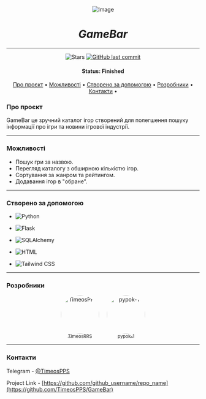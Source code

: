 
<div align="center">

![Image](https://papik.pro/grafic/uploads/posts/2023-04/thumbs/1681572872_papik-pro-p-igrovoi-logotip-vektor-10.png)

</div>

<div align="center">

# *GameBar*

</div>

---

<p align="center">

  <img alt="Stars" src="https://img.shields.io/github/stars/TimeosPPS/GameBar?style=social">
  
  <a href="https://github.com/TimeosPPS/GameBar">
    <img alt="GitHub last commit" src="https://img.shields.io/github/last-commit/TimeosPPS/GameBar">
  </a>

<h4 align="center"> 
	 Status: Finished
</h4>

<p align="center">
 <a href="#Про проєкт">Про проєкт</a> •
 <a href="#Можливості">Можливості</a> •
 <a href="#Створено за допомогою">Створено за допомогою</a> • 
 <a href="#Розробники">Розробники</a> •  
 <a href="#Контакти">Контакти</a> • 
</p>

### Про проєкт


GameBar це зручний каталог ігор створений для полегшення пошуку інформації про ігри та новини ігрової індустрії.

---

### Можливості

* Пошук гри за назвою.
* Перегляд каталогу з обширною кількістю ігор.
* Сортування за жанром та рейтингом.
* Додавання ігор в "обране".

---
### Створено за допомогою
* ![Python](https://img.shields.io/badge/Python-3776AB?style=for-the-badge&logo=python&logoColor=white)

* ![Flask](https://img.shields.io/badge/Flask-000000?style=for-the-badge&logo=flask&logoColor=white)

* ![SQLAlchemy](https://img.shields.io/badge/SQLAlchemy-D71F00?style=for-the-badge&logo=sqlite&logoColor=white)

* ![HTML](https://img.shields.io/badge/HTML5-E34F26?style=for-the-badge&logo=html5&logoColor=white)

* ![Tailwind CSS](https://img.shields.io/badge/Tailwind%20CSS-38B2AC?style=for-the-badge&logo=tailwind-css&logoColor=white)

---
### Розробники

<div style="display: flex; justify-content: center; gap: 20px;">
  <a href="https://github.com/TimeosPPS" style="text-align: center;">
    <img src="https://avatars.githubusercontent.com/u/174043632?v=4" alt="TimeosPPS" style="border-radius: 50%; width: 100px; height: 100px;">
    <br>
    <sub>TimeosPPS</sub>
  </a>

  <a href="https://github.com/pypok-1" style="text-align: center;">
    <img src="https://avatars.githubusercontent.com/u/187442340?v=4" alt="pypok-1" style="border-radius: 50%; width: 100px; height: 100px;">
    <br>
    <sub>pypok-1</sub>
  </a>
</div>

---
### Контакти

Telegram - [@TimeosPPS](https://t.me//TimeosPPS)

Project Link - [https://github.com/github_username/repo_name](https://github.com/TimeosPPS/GameBar)
